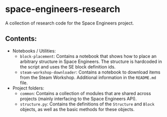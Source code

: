 # space-engineers-research
A collection of research code for the Space Engineers project.

## Contents:
- Notebooks / Utilities:
    - `block-placement`: Contains a notebook that shows how to place an arbitrary structure in Space Engineers. The structure is hardcoded in the script and uses the SE block definition ids.
    - `steam-workshop-downloader`: Contains a notebook to download items from the Steam Workshop. Additional information in the `README.md` file.
- Project folders:
    - `common`: Contains a collection of modules that are shared across projects (mainly interfacing to the Space Engineers API).
    - `structure.py`: Contains the definitions of the `Structure` and `Block` objects, as well as the basic methods for these objects.